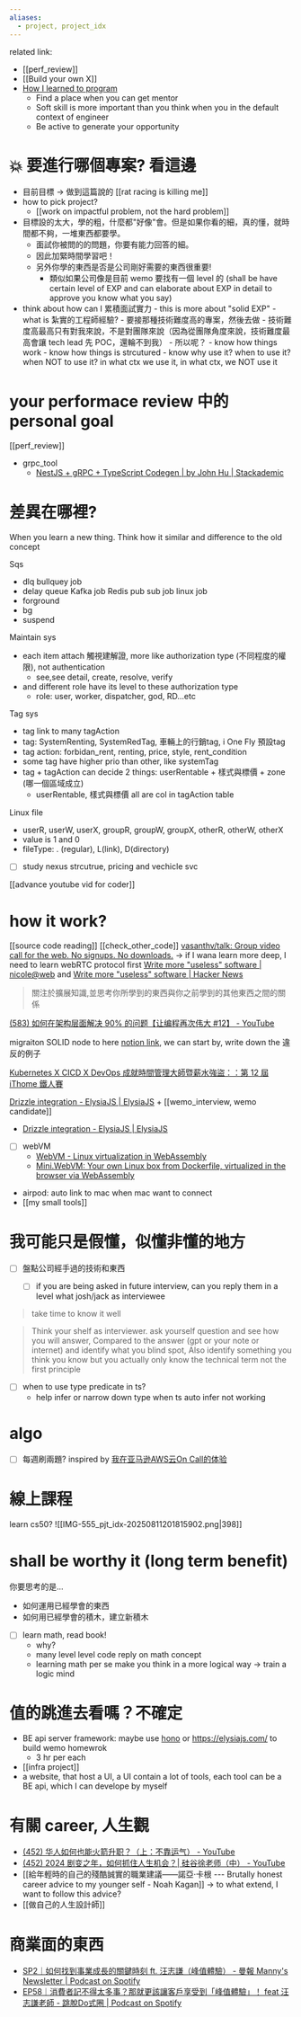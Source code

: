 ```yaml
---
aliases:
  - project, project_idx
---
```

related link:
- [[perf_review]]
- [[Build your own X]]
- [How I learned to program](https://danluu.com/learning-to-program/)
	- Find a place when you can get mentor
	- Soft skill is more important than you think when you in the default context of engineer
	- Be active to generate your opportunity


# 💥 要進行哪個專案? 看這邊
- 目前目標  -> 做到這篇說的 [[rat racing is killing me]]
- how to pick project?
	- [[work on impactful problem, not the hard problem]]
- 目標設的太大，學的粗，什麼都"好像"會。但是如果你看的細，真的懂，就時間都不夠，一堆東西都要學。
	- 面試你被問的的問題，你要有能力回答的細。
	- 因此加緊時間學習吧！
	- 另外你學的東西是否是公司剛好需要的東西很重要!
		- 類似如果公司像是目前 wemo 要找有一個 level 的 (shall be have certain level of EXP and can elaborate about EXP in detail to approve you know what you say)
- think about how can I 累積面試實力
	  - this is more about "solid EXP"
	  - what is 紮實的工程師經驗?
	    - 要接那種技術難度高的專案，然後去做
	    - 技術難度高最高只有對我來說，不是對團隊來說（因為從團隊角度來說，技術難度最高會讓 tech lead 先 POC，還輪不到我）
	  - 所以呢？
	    - know how things work
	    - know how things is strcutured
	    - know why use it? when to use it? when NOT to use it? in what ctx we use it, in what ctx, we NOT use it

# your performace review 中的 personal goal
[[perf_review]]


- grpc_tool
	- [NestJS + gRPC + TypeScript Codegen | by John Hu | Stackademic](https://blog.stackademic.com/nestjs-grpc-typescript-codegen-9a342bbd32f9)



# 差異在哪裡?
When you learn a new thing. Think how it similar and difference to the old concept


Sqs 
- dlq
bullquey job
- delay queue
Kafka job
Redis pub sub job
linux job
- forground
- bg
- suspend



Maintain sys
- each item attach 觸視建解證, more like  authorization type (不同程度的權限), not authentication
	-  see,see detail, create, resolve, verify
- and different role have its level to these authorization type
	- role: user, worker, dispatcher, god, RD...etc


Tag sys
- tag link to many tagAction
- tag: SystemRenting, SystemRedTag, 車輛上的行銷tag, i One Fly 預設tag
- tag action: forbidan_rent, renting, price, style, rent_condition
- some tag have higher prio than other, like systemTag
- tag + tagAction can decide 2 things: userRentable  + 樣式與標價 + zone (哪一個區域成立)
	- userRentable, 樣式與標價 all are col in tagAction table 


Linux file
- userR, userW, userX, groupR, groupW, groupX, otherR, otherW, otherX
- value is 1 and 0
- fileType: . (regular), L(link), D(directory)




- [ ] study nexus strcutrue, pricing and vechicle svc



[[advance youtube vid for coder]]

# how it work? 

[[source code reading]]
[[check_other_code]]
[vasanthv/talk: Group video call for the web. No signups. No downloads.](https://github.com/vasanthv/talk) -> if I wana learn more deep, I need to learn webRTC protocol first
[Write more "useless" software | nicole@web](https://ntietz.com/blog/write-more-useless-software/) and [Write more "useless" software | Hacker News](https://news.ycombinator.com/item?id=37911900)


> 關注於擴展知識,並思考你所學到的東西與你之前學到的其他東西之間的關係


[(583) 如何在架构层面解决 90% 的问题【让编程再次伟大 #12】 - YouTube](https://www.youtube.com/watch?v=Y0688p1afBo)



migraiton SOLID node to here [notion link](https://www.notion.so/nture4388/SOLID-90cbda5e5e97490f8bd814d10da2a1fc?pvs=4), we can start by, write down the 違反的例子


[Kubernetes X CICD X DevOps 成就時間管理大師暨薪水強盜：：第 12 屆 iThome 鐵人賽](https://ithelp.ithome.com.tw/users/20120317/ironman/3497)

[Drizzle integration - ElysiaJS | ElysiaJS](https://elysiajs.com/integrations/drizzle.html) + [[wemo_interview, wemo candidate]]
- [Drizzle integration - ElysiaJS | ElysiaJS](https://elysiajs.com/integrations/drizzle)


- [ ] webVM
	- [WebVM - Linux virtualization in WebAssembly](https://webvm.io/)
	- [Mini.WebVM: Your own Linux box from Dockerfile, virtualized in the browser via WebAssembly](https://labs.leaningtech.com/blog/mini-webvm-your-linux-box-from-dockerfile-via-wasm)


- airpod: auto link to mac when mac want to connect
- [[my small tools]]

# 我可能只是假懂，似懂非懂的地方 


- [ ] 盤點公司經手過的技術和東西
	- [ ] if you are being asked in future interview, can you reply them in a level what josh/jack as interviewee


> take time to know it well

> Think your shelf as interviewer. ask yourself question and see how you will answer, Compared to the answer (gpt or your note or internet) and identify what you blind spot, Also identify something you think you know but you actually only know the technical term not the first principle



- [ ] when to use type predicate in ts?
	- help infer or narrow down type when ts auto infer not working





# algo

- [ ] 每週刷兩題? inspired by [我在亚马逊AWS云On Call的体验](https://justyy.com/archives/65184)





# 線上課程

learn cs50?
![[IMG-555_pjt_idx-20250811201815902.png|398]]



# shall be worthy it (long term benefit)

 你要思考的是...
- 如何運用已經學會的東西
- 如何用已經學會的積木，建立新積木


- [ ] learn math, read book!
	- why? 
	- many level level code reply on math concept
	- learning math per se make you think in a more logical way -> train a logic mind


# 值的跳進去看嗎？不確定
- BE api server framework: maybe use [hono](https://hono.dev/top#web-standard)  or https://elysiajs.com/ to build wemo homewrok
	- 3 hr per each
- [[infra project]]
- a website, that host a UI, a UI contain a lot of tools, each tool can be a BE api, which I can develope by myself



#  有關 career, 人生觀
- [(452) 华人如何也能火箭升职？（上：不靠运气） - YouTube](https://www.youtube.com/watch?v=KL3GMXsXXnw)
- [(452) 2024 剧变之年，如何抓住人生机会？| 硅谷徐老师（中） - YouTube](https://www.youtube.com/watch?v=PWqmRub9wdI)
- [[給年輕時的自己的殘酷誠實的職業建議——諾亞·卡根 --- Brutally honest career advice to my younger self - Noah Kagan]] -> to what extend, I want to follow this advice? 
- [[做自己的人生設計師]]


# 商業面的東西
- [SP2｜如何找到事業成長的關鍵時刻 ft. 汪志謙（峰值體驗） - 曼報 Manny's Newsletter | Podcast on Spotify](https://open.spotify.com/episode/0lthAdkV7HQqTXBOiO8uc8)
- [EP58｜消費者記不得太多事？那就更該讓客戶享受到「峰值體驗」！ feat 汪志謙老師 - 跳脫Do式圈 | Podcast on Spotify](https://open.spotify.com/episode/5EZUpqrITioeB1i9alj3Nq)
